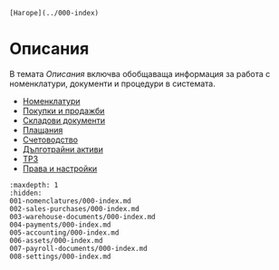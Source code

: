 ```{only} html
[Нагоре](../000-index)
```

# Описания

В темата *Описания* включва обобщаваща информация за работа с номенклатури, документи и процедури в системата.

 - [Номенклатури](001-nomenclatures/000-index.md)
 - [Покупки и продажби](002-sales-purchases/000-index.md)
 - [Складови документи](003-warehouse-documents/000-index.md)
 - [Плащания](004-payments/000-index.md)
 - [Счетоводство](005-accounting/000-index.md)
 - [Дълготрайни активи](006-assets/000-index.md)
 - [ТРЗ](007-payroll-documents/000-index.md)
 - [Права и настройки](008-settings/000-index.md)

```{toctree}
:maxdepth: 1
:hidden:
001-nomenclatures/000-index.md
002-sales-purchases/000-index.md
003-warehouse-documents/000-index.md
004-payments/000-index.md
005-accounting/000-index.md
006-assets/000-index.md
007-payroll-documents/000-index.md
008-settings/000-index.md
```
